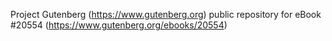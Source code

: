 Project Gutenberg (https://www.gutenberg.org) public repository for eBook #20554 (https://www.gutenberg.org/ebooks/20554)
